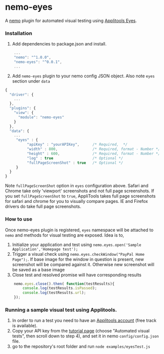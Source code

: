 # nemo-eyes
A [nemo](https://github.com/paypal/nemo) plugin for automated visual testing using [Applitools Eyes](https://applitools.com/).

### Installation

1. Add dependencies to package.json and install.

```javascript
	...
    "nemo": "^1.0.0",
    "nemo-eyes": "^0.0.1",
	...
```

2. Add `nemo-eyes` plugin to your nemo config JSON object. Also note `eyes` section under `data`

```javascript
{
  "driver": {
    ...
  },
  "plugins": {
    "view": {
      "module": "nemo-eyes"
    }
  },
  "data": {
    ...
     "eyes" : {
          "apiKey" : "yourAPIKey",      /* Required,  */
          "width" : 800,                /* Required, format - Number */
          "height" : 600,               /* Required, format - Number */
          "log" : true                  /* Optional */
          "fullPageScreenShot" : true   /* Optional */
     }
  }
}
```

Note `fullPageScreenShot` option in `eyes` configuration above. Safari and Chrome take only 'viewport' screenshots and not full page screenshots.
If you set `fullPageScreenShot` to `true`, AppliTools takes full page screenshots for safari and chrome for you to visually compare pages. IE and Firefox drivers do take full page screenshots.

### How to use
Once nemo-eyes plugin is registered, `eyes` namespace will be attached to `nemo` and methods for visual testing are exposed. Idea is to,

1. Initialize your application and test using `nemo.eyes.open('Sample Application','Homepage test');`
2. Trigger a visual check using `nemo.eyes.checkWindow("PayPal Home Page");`.
If base image for the window in question is present, new screenshot will be compared against it. Otherwise new screenshot will be saved as a base image
3. Close test and resolved promise will have corresponding results
```javascript
    nemo.eyes.close().then( function(testResults){
        console.log(testResults.isPassed);
        console.log(testResults.url);
    });
```
### Running a sample visual test using Applitools.
1. In order to run a test you need to have an [Applitools account](https://applitools.com/sign-up/) (free track is available).
1. Copy your API key from the [tutorial page](https://eyes.applitools.com/app/tutorial) (choose "Automated visual tests", then scroll down to step 4), and set it in nemo `config/config.json` file.
1. go to the repository's root folder and run `node examples/eyesTest.js`

